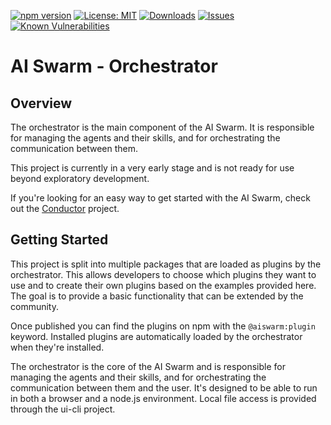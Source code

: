 [![npm version](https://badge.fury.io/js/%40aiswarm%2Forchestrator.svg)](https://badge.fury.io/js/%40aiswarm%2Forchestrator)
[![License: MIT](https://img.shields.io/badge/License-MIT-yellow.svg)](https://opensource.org/licenses/MIT)
[![Downloads](https://img.shields.io/npm/dm/%40aiswarm%2Forchestrator.svg)](https://npmjs.com/package/%40aiswarm%2Forchestrator)
[![Issues](https://img.shields.io/github/issues-raw/aiswarm/orchestrator)](https://github.com/aiswarm/orchestrator/issues)
[![Known Vulnerabilities](https://snyk.io/test/github/aiswarm/orchestrator/badge.svg)](https://snyk.io/test/github/aiswarm/orchestrator)
# AI Swarm - Orchestrator

## Overview

The orchestrator is the main component of the AI Swarm. It is responsible for managing the agents and their skills, and for orchestrating the communication between them.

This project is currently in a very early stage and is not ready for use beyond exploratory development.

If you're looking for an easy way to get started with the AI Swarm, check out the [Conductor](https://github.com/aiswarm/conductor) project.

## Getting Started

This project is split into multiple packages that are loaded as plugins by the orchestrator.  This allows developers to choose which plugins they want to use and to create their own plugins based on the examples provided here. The goal is to provide a basic functionality that can be extended by the community.

Once published you can find the plugins on npm with the `@aiswarm:plugin` keyword. Installed plugins are automatically loaded by the orchestrator when they're installed.

The orchestrator is the core of the AI Swarm and is responsible for managing the agents and their skills, and for orchestrating the communication between them and the user. It's designed to be able to run in both a browser and a node.js environment. Local file access is provided through the ui-cli project.
